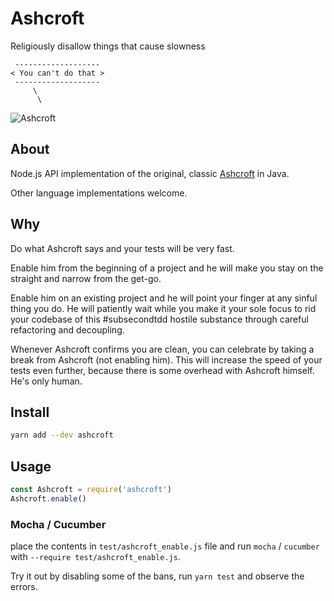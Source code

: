 # Ashcroft

Religiously disallow things that cause slowness

```
 -------------------
< You can't do that >
 -------------------
     \
      \
```
![Ashcroft](https://rawgit.com/aslakhellesoy/ashcroft/logo/ashcroft.svg)

## About

Node.js API implementation of the original, classic
[Ashcroft](https://github.com/codehaus/ashcroft/tree/master/ashcroft) in Java.

Other language implementations welcome.

## Why

Do what Ashcroft says and your tests will be very fast.

Enable him from the beginning of a project and he will make you stay on the
straight and narrow from the get-go.

Enable him on an existing project and he will point your finger at any
sinful thing you do. He will patiently wait while you make it your sole focus
to rid your codebase of this #subsecondtdd hostile substance through careful
refactoring and decoupling.

Whenever Ashcroft confirms you are clean, you can celebrate by taking a break
from Ashcroft (not enabling him). This will increase the speed of your tests
even further, because there is some overhead with Ashcroft himself. He's only
human.

## Install

```sh
yarn add --dev ashcroft
```

## Usage

```javascript
const Ashcroft = require('ashcroft')
Ashcroft.enable()
```

### Mocha / Cucumber

place the contents in `test/ashcroft_enable.js` file and run `mocha` / `cucumber` with
`--require test/ashcroft_enable.js`.

Try it out by disabling some of the bans, run `yarn test` and observe the errors.
